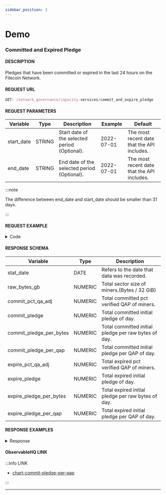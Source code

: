 ```yaml
---
sidebar_position: 3
---
```

# Demo

### Committed and Expired Pledge


#### DESCRIPTION

Pledges that have been committed or expired in the last 24 hours on the Filecoin Network.

#### REQUEST URL

```js
GET: /network_governance/capacity-services/commit_and_expire_pledge
```

#### REQUEST PARAMETERS
| **Variable** | **Type** | **Description**                               | **Example** | **Default**                                 |
| ------------ | -------- | --------------------------------------------- | ----------- | ------------------------------------------- |
| start_date   | STRING   | Start date of the selected period (Optional). | 2022-07-01  | The most recent date that the API includes. |
| end_date     | STRING   | End date of the selected period (Optional).   | 2022-07-01  | The most recent date that the API includes. |

:::note

 The difference between end_date and start_date should be smaller than 31 days.

:::

#### REQUEST EXAMPLE

<details><summary>Code</summary>
<div>


import Tabs from '@theme/Tabs';
import TabItem from '@theme/TabItem';

<Tabs
  groupId="language"
  defaultValue="Python"
  values={[
    { label: 'Python', value: 'Python' },
    { label: 'GO', value: 'GO' },
    { label: 'NodeJS', value: 'NodeJS' },
    { label: 'cURL', value: 'cURL' }
  ]
}>

<TabItem value="Python">

```python
import requests

url = "https://data-api-test.starboard.ventures/api/v1/commit_and_expire_pledge?end_date=2022-07-01&start_date=2022-07-01"

payload={}
headers = {
  'authorization': 'Bearer ghp_eNRrQsxAcQfWJgElKNVKfdtgYzSBpmNOPrZq'
}

response = requests.request("GET", url, headers=headers, data=payload)

print(response.text)

```

</TabItem>

<TabItem value="GO">

```go
package main
import (
  "fmt"
  "net/http"
  "io/ioutil"
)
func main() {
  url := "https://data-api-test.starboard.ventures/api/v1/commit_and_expire_pledge?end_date=2022-07-01&start_date=2022-07-01"
  method := "GET"
  client := &http.Client {
  }
  req, err := http.NewRequest(method, url, nil)
  if err != nil {
    fmt.Println(err)
    return
  }
  req.Header.Add("authorization", "Bearer ghp_eNRrQsxAcQfWJgElKNVKfdtgYzSBpmNOPrZq")
  res, err := client.Do(req)
  if err != nil {
    fmt.Println(err)
    return
  }
  defer res.Body.Close()

  body, err := ioutil.ReadAll(res.Body)
  if err != nil {
    fmt.Println(err)
    return
  }
  fmt.Println(string(body))
}
```

</TabItem>

<TabItem value="NodeJS">

```js
var request = require('request');
var options = {
  'method': 'GET',
  'url': 'https://data-api-test.starboard.ventures/api/v1/commit_and_expire_pledge?end_date=2022-07-01&start_date=2022-07-01',
  'headers': {
    'authorization': 'Bearer ghp_eNRrQsxAcQfWJgElKNVKfdtgYzSBpmNOPrZq'
  }
};
request(options, function (error, response) {
  if (error) throw new Error(error);
  console.log(response.body);
});
```

</TabItem>
<TabItem value="cURL">

```curl
curl --location --request GET 'https://data-api-test.starboard.ventures/api/v1/commit_and_expire_pledge?end_date=2022-07-01&start_date=2022-07-01' \
--header 'authorization: Bearer ghp_eNRrQsxAcQfWJgElKNVKfdtgYzSBpmNOPrZq'
```

</TabItem>
</Tabs>

</div>
</details>


#### RESPONSE SCHEMA

| **Variable**            | **Type** | **Description**                                      |
| ----------------------- | -------- | ---------------------------------------------------- |
| stat_date               | DATE     | Refers to the date that data was recorded.           |
| raw_bytes_gb            | NUMERIC  | Total sector size of miners.(Bytes / 32 GiB)         |
| commit_pct_qa_adj       | NUMERIC  | Total committed pct verified QAP of miners.          |
| commit_pledge           | NUMERIC  | Total committed initial pledge of day.               |
| commit_pledge_per_bytes | NUMERIC  | Total committed initial pledge per raw bytes of day. |
| commit_pledge_per_qap   | NUMERIC  | Total committed initial pledge per QAP of day.       |
| expire_pct_qa_adj       | NUMERIC  | Total expired pct verified QAP of miners.            |
| expire_pledge           | NUMERIC  | Total expired initial pledge of day.                 |
| expire_pledge_per_bytes | NUMERIC  | Total expired initial pledge per raw bytes of day.   |
| expire_pledge_per_qap   | NUMERIC  | Total expired initial pledge per QAP of day.         |

#### RESPONSE EXAMPLES

<details><summary>Response</summary>
<div>

```Json
{
    "request_id": "3c9078ba-dd89-4b0b-84ce-4035964eac3b#653",
    "code": 0,
    "message": "success.",
    "data": [
        {
            "stat_date": "2022-07-01T00:00:00Z",
            "raw_bytes_gb": 815642,
            "commit_pct_qa_adj": 1034803.7599351,
            "commit_pledge": 175511.807778307,
            "commit_pledge_per_bytes": 0.215182405734754,
            "commit_pledge_per_qap": 0.169608784364403,
            "expire_pct_qa_adj": 260334.185546403,
            "expire_pledge": 63837.0279158741,
            "expire_pledge_per_bytes": 0.245526086114569,
            "expire_pledge_per_qap": 0.245211852534424
        }
    ]
}
```
</div>
</details>


#### ObservableHQ LINK
:::info LINK

- [chart-commit-pledge-per-qap](https://observablehq.com/@starboard/chart-commit-pledge-per-qap)

:::

<hr />